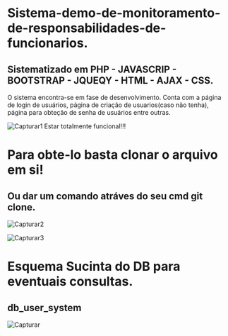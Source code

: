 # Sistema-demo-de-monitoramento-de-responsabilidades-de-funcionarios.

## Sistematizado em PHP - JAVASCRIP - BOOTSTRAP - JQUEQY - HTML - AJAX - CSS.

O sistema encontra-se em fase de desenvolvimento.
Conta com a página de login de usuários, página de criação de usuarios(caso não tenha),
página para obteção de senha de usuários entre outras.


![Capturar1](https://user-images.githubusercontent.com/69087075/104437087-237b2000-556d-11eb-96db-0f3c573bca71.PNG)
Estar totalmente funcional!!!
# Para obte-lo basta clonar o arquivo em si!
## Ou dar um comando atráves do seu cmd git clone.

![Capturar2](https://user-images.githubusercontent.com/69087075/104437770-f7ac6a00-556d-11eb-92da-e532816e4bfb.PNG)


![Capturar3](https://user-images.githubusercontent.com/69087075/104437778-f9762d80-556d-11eb-98c0-0eda51f13807.PNG)

# Esquema Sucinta do DB para eventuais consultas.
## db_user_system

![Capturar](https://user-images.githubusercontent.com/69087075/104440682-6a6b1480-5571-11eb-9a88-3f60c4ae117e.PNG)

